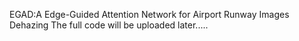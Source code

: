 EGAD:A Edge-Guided Attention Network for Airport Runway Images Dehazing
The full code will be uploaded later.....